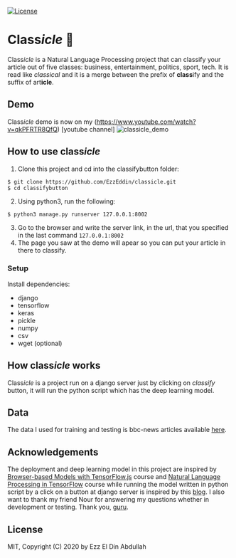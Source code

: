 [![License](https://img.shields.io/badge/license-MIT-blue.svg)](LICENSE)

# Class*icle* :book:
Class*icle* is a Natural Language Processing project that can classify your article out of five classes: business, entertainment, politics, sport, tech. It is read like _classical_ and it is a merge between the prefix of **class**ify and the suffix of art**icle**.

## Demo
Class*icle* demo is now on my (https://www.youtube.com/watch?v=qkPFRTR8QfQ) [youtube channel]
![classicle_demo](https://user-images.githubusercontent.com/11898152/71850472-08b1d800-30dd-11ea-964d-aea73a131f95.gif)

## How to use class*icle*
1. Clone this project and cd into the classifybutton folder:
```
$ git clone https://github.com/EzzEddin/classicle.git
$ cd classifybutton
```

2. Using python3, run the following:
```
$ python3 manage.py runserver 127.0.0.1:8002
```
3. Go to the browser and write the server link, in the url, that you specified in the last command `127.0.0.1:8002`
4. The page you saw at the demo will apear so you can put your article in there to classify.

### Setup
Install dependencies:
- django
- tensorflow
- keras
- pickle
- numpy 
- csv
- wget (optional)

## How class*icle* works
Class*icle* is a project run on a django server just by clicking on *classify* button, it will run the python script which has the deep learning model.

## Data
The data I used for training and testing is bbc-news articles available [here](http://mlg.ucd.ie/datasets/bbc.html).

## Acknowledgements
The deployment and deep learning model in this project are inspired by [Browser-based Models with TensorFlow.js](https://www.coursera.org/learn/browser-based-models-tensorflow/home/welcome) course and [Natural Language Processing in TensorFlow](https://www.coursera.org/learn/natural-language-processing-tensorflow/home/welcome) course while running the model written in python script by a click on a button at django server is inspired by this [blog](https://www.hackanons.com/2019/04/run-python-script-on-clicking-html.html).
I also want to thank my friend Nour for answering my questions whether in development or testing. Thank you, [guru](https://github.com/noureddin).


## License
MIT, Copyright (C) 2020 by Ezz El Din Abdullah

